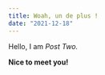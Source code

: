 ```yaml
---
title: Woah, un de plus !
date: "2021-12-18"
---
```


Hello, I am _Post Two._

**Nice to meet you!**